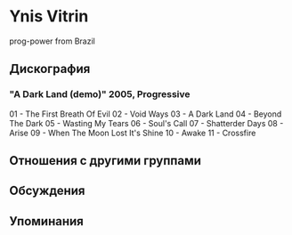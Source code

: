 # Ynis Vitrin

prog-power from Brazil

## Дискография

### "A Dark Land (demo)" 2005, Progressive

01 - The First Breath Of Evil
02 - Void Ways
03 - A Dark Land
04 - Beyond The Dark
05 - Wasting My Tears
06 - Soul's Call
07 - Shatterder Days
08 - Arise
09 - When The Moon Lost It's Shine
10 - Awake
11 - Crossfire


## Отношения с другими группами


## Обсуждения


## Упоминания

